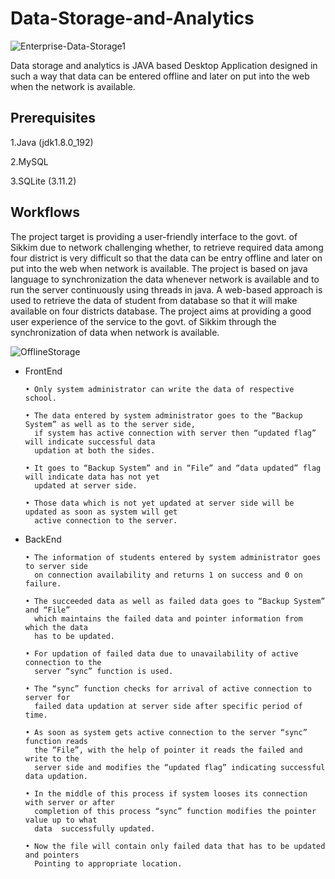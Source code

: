 # Data-Storage-and-Analytics


![Enterprise-Data-Storage1](https://user-images.githubusercontent.com/37260226/90009010-ea3b3d00-dcba-11ea-9087-bef46033eb7d.jpg)



Data storage and analytics is JAVA based Desktop Application designed in such a way that data can be entered offline and later on put into the  web when the network is available. 


## Prerequisites

1.Java (jdk1.8.0_192)

2.MySQL

3.SQLite (3.11.2)


## Workflows

The project target is providing a user-friendly interface to the govt. of Sikkim due to network challenging whether, to retrieve required data among four district is very difficult so that the data can be entry offline and later on put into the web when network is available. The project is based on java language to synchronization the data
whenever network is available and to run the server continuously using threads in java. A web-based approach is used to retrieve the data of student from database so that it will make available on four districts database. The project aims at providing a good user experience of the service to the govt. of Sikkim through the synchronization of data when network is available.




















![OfflineStorage](https://user-images.githubusercontent.com/37260226/90021219-93d7f980-dcce-11ea-8b7a-43af8a17f111.png)        
















- FrontEnd

      • Only system administrator can write the data of respective school.
      
      • The data entered by system administrator goes to the “Backup System” as well as to the server side, 
        if system has active connection with server then “updated flag” will indicate successful data 
        updation at both the sides.
        
      • It goes to “Backup System” and in “File” and “data updated” flag will indicate data has not yet 
        updated at server side.
        
      • Those data which is not yet updated at server side will be updated as soon as system will get 
        active connection to the server.

- BackEnd

      • The information of students entered by system administrator goes to server side 
        on connection availability and returns 1 on success and 0 on failure.
        
      • The succeeded data as well as failed data goes to “Backup System” and “File” 
        which maintains the failed data and pointer information from which the data 
        has to be updated.
        
      • For updation of failed data due to unavailability of active connection to the 
        server “sync” function is used.
        
      • The “sync” function checks for arrival of active connection to server for 
        failed data updation at server side after specific period of time.
        
      • As soon as system gets active connection to the server “sync” function reads 
        the “File”, with the help of pointer it reads the failed and write to the 
        server side and modifies the “updated flag” indicating successful data updation.
        
      • In the middle of this process if system looses its connection with server or after 
        completion of this process “sync” function modifies the pointer value up to what 
        data  successfully updated.
        
      • Now the file will contain only failed data that has to be updated and pointers 
        Pointing to appropriate location.



